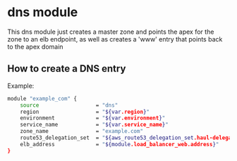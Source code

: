 # dns module

This dns module just creates a master zone and points the apex for the zone to an
elb endpoint, as well as creates a 'www' entry that points back to the apex domain

## How to create a DNS entry

Example:

```bash
module "example_com" {
    source                  = "dns"
    region                  = "${var.region}"
    environment             = "${var.environment}"
    service_name            = "${var.service_name}"
    zone_name               = "example.com"
    route53_delegation_set  = "${aws_route53_delegation_set.haul-delegation.id}"
    elb_address             = "${module.load_balancer_web.address}"
}
```
